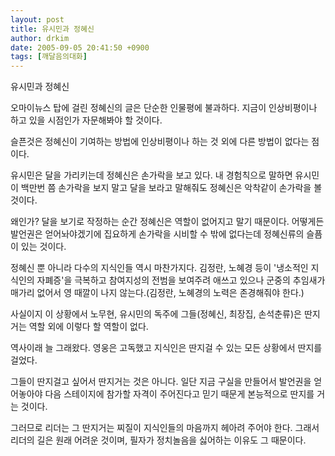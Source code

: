 ```yaml
---
layout: post
title: 유시민과 정혜신
author: drkim
date: 2005-09-05 20:41:50 +0900
tags: [깨달음의대화]
---
```

유시민과 정혜신
  

  
오마이뉴스 탑에 걸린 정혜신의 글은 단순한 인물평에 불과하다. 지금이 인상비평이나 하고 있을 시점인가 자문해봐야 할 것이다.
  

  
슬픈것은 정혜신이 기여하는 방법에 인상비평이나 하는 것 외에 다른 방법이 없다는 점이다.
  

  
유시민은 달을 가리키는데 정혜신은 손가락을 보고 있다. 내 경험칙으로 말하면 유시민이 백만번 쯤 손가락을 보지 말고 달을 보라고 말해줘도 정혜신은 악착같이 손가락을 볼 것이다.
  

  
왜인가? 달을 보기로 작정하는 순간 정혜신은 역할이 없어지고 말기 때문이다. 어떻게든 발언권은 얻어놔야겠기에 집요하게 손가락을 시비할 수 밖에 없다는데 정혜신류의 슬픔이 있는 것이다.
  

  
정혜신 뿐 아니라 다수의 지식인들 역시 마찬가지다. 김정란, 노혜경 등이 '냉소적인 지식인의 자폐증'을 극복하고 참여지성의 전범을 보여주려 애쓰고 있으나 군중의 추임새가 매가리 없어서 영 때깔이 나지 않는다.(김정란, 노혜경의 노력은 존경해줘야 한다.)
  

  
사실이지 이 상황에서 노무현, 유시민의 독주에 그들(정혜신, 최장집, 손석춘류)은 딴지거는 역할 외에 이렇다 할 역할이 없다.
  

  
역사이래 늘 그래왔다. 영웅은 고독했고 지식인은 딴지걸 수 있는 모든 상황에서 딴지를 걸었다.
  

  
그들이 딴지걸고 싶어서 딴지거는 것은 아니다. 일단 지금 구실을 만들어서 발언권을 얻어놓아야 다음 스테이지에 참가할 자격이 주어진다고 믿기 때문게 본능적으로 딴지를 거는 것이다.
  

  
그러므로 리더는 그 딴지거는 찌질이 지식인들의 마음까지 헤아려 주어야 한다. 그래서 리더의 길은 원래 어려운 것이며, 필자가 정치놀음을 싫어하는 이유도 그 때문이다.
